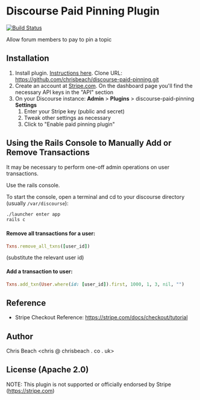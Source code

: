 # Discourse Paid Pinning Plugin

[![Build Status](https://travis-ci.org/chrisbeach/discourse-paid-pinning.svg?branch=master)](https://travis-ci.org/chrisbeach/discourse-paid-pinning)

Allow forum members to pay to pin a topic

## Installation

1. Install plugin. [Instructions here](https://meta.discourse.org/t/install-a-plugin/19157). Clone URL: https://github.com/chrisbeach/discourse-paid-pinning.git
1. Create an account at [Stripe.com](https://stripe.com). On the dashboard page you'll find the necessary API keys in the "API" section
1. On your Discourse instance: **Admin** > **Plugins** > discourse-paid-pinning **Settings**
    1. Enter your Stripe key (public and secret)
    1. Tweak other settings as necessary
    1. Click to "Enable paid pinning plugin"


## Using the Rails Console to Manually Add or Remove Transactions

It may be necessary to perform one-off admin operations on user transactions.
 
Use the rails console.

To start the console, open a terminal and cd to your discourse directory (usually `/var/discourse`):

```bash
./launcher enter app
rails c
```

#### Remove all transactions for a user:

```ruby
Txns.remove_all_txns([user_id])
```
(substitute the relevant user id)

#### Add a transaction to user:

```ruby
Txns.add_txn(User.where(id: [user_id]).first, 1000, 1, 3, nil, "")
```


## Reference

* Stripe Checkout Reference: https://stripe.com/docs/checkout/tutorial

## Author
Chris Beach <chris @ chrisbeach . co . uk>

## License (Apache 2.0)

NOTE: This plugin is not supported or officially endorsed by Stripe (https://stripe.com)

